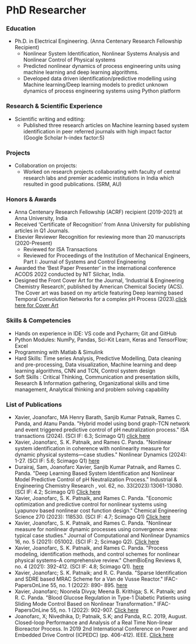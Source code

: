 # PhD Researcher

### Education
- Ph.D. in Electrical Engineering. (Anna Centenary Research Fellowship Recipient)
  - Nonlinear System Identification, Nonlinear Systems Analysis and Nonlinear Control of Physical systems 
  - Predicted nonlinear dynamics of process engineering units using machine learning and deep learning algorithms.
  - Developed data driven identification/predictive modelling using Machine learning/Deep learning models to predict unknown dynamics of process engineering systems using          Python platform

### Research & Scientific Experience
- Scientific writing and editing:
   - Published three research articles on Machine learning based system identification in peer referred journals with high impact factor (Google Scholar h-index factor:5)

### Projects
- Collaboration on projects:
  -  Worked on research projects collaborating with faculty of central research labs and premier academic institutions in India which resulted in good publications. (SRM, AU)
    
### Honors & Awards
- Anna Centenary Research Fellowship (ACRF) recipient (2019-2021) at Anna University, India
- Received ‘Certificate of Recognition’ from Anna University for publishing articles in Q1 Journals.
- Elsevier Reviewer Recognition for reviewing more than 20 manuscripts (2020-Present)
  - Reviewed for ISA Transactions
  - Reviewed for Proceedings of the Institution of Mechanical Engineers, Part I: Journal of Systems and Control Engineering
- Awarded the ‘Best Paper Presenter’ in the international conference ACODS 2022 conducted by NIT Silchar, India.
- Designed the Front Cover Art for the Journal, ‘Industrial & Engineering Chemistry Research’, published by American Chemical Society (ACS). The Cover art was based on my      article featuring Deep learning based Temporal Convolution Networks for a complex pH Process (2023).[click here for Cover Art](https://pubs.acs.org/toc/iecred/62/33)
  
### Skills & Competencies
- Hands on experience in IDE: VS code and Pycharm; Git and GitHub
- Python Modules: NumPy, Pandas, Sci-Kit Learn, Keras and TensorFlow; Excel
- Programming with Matlab & Simulink
- Hard Skills: 	Time series Analysis, Predictive Modelling, Data cleaning and pre-processing, Data visualization, Machine learning and deep learning algorithms, CNN and TCN, 
  Control system design
- Soft Skills :	Critical Thinking, Communication and presentation skills, Research & Information gathering, Organizational skills and time management, Analytical thinking 
  and problem solving capability

### List of Publications
-	Xavier, Joanofarc, MA Henry Barath, Sanjib Kumar Patnaik, Rames C. Panda, and Atanu Panda. "Hybrid model using bond graph-TCN network and event triggered predictive 
  control of pH neutralization process." ISA transactions (2024). (SCI IF: 6.3; Scimago Q1) [click here](https://www.sciencedirect.com/science/article/pii/S0019057824005366?via%3Dihub)
-	Xavier, Joanofarc, S. K. Patnaik, and Rames C. Panda. "Nonlinear system identification in coherence with nonlinearity measure for dynamic physical systems—case studies." 
  Nonlinear Dynamics (2024): 1-27. (SCI IF: 5.6; Scimago Q1) [here](https://link.springer.com/article/10.1007/s11071-023-09258-0)
-	Durairaj, Sam, Joanofarc Xavier, Sanjib Kumar Patnaik, and Rames C. Panda. "Deep Learning Based System Identification and Nonlinear Model Predictive Control of pH 
  Neutralization Process." Industrial & Engineering Chemistry Research , vol. 62, no. 33(2023):13061-13080. (SCI IF: 4.2; Scimago Q1) [Click here](https://pubs.acs.org/doi/10.1021/acs.iecr.3c01212)       
-  Xavier, Joanofarc, S. K. Patnaik, and Rames C. Panda. "Economic optimization and predictive control for nonlinear systems using Lyapunov based nonlinear cost function 
   design." Chemical Engineering Science 270 (2023): 118530. (SCI IF: 4.7; Scimago Q1) [Click here](https://www.sciencedirect.com/science/article/abs/pii/S0009250923000866?via%3Dihub)
-  Xavier, Joanofarc, S. K. Patnaik, and Rames C. Panda. "Nonlinear measure for nonlinear dynamic processes using convergence area: typical case studies." Journal of 
   Computational and Nonlinear Dynamics 16, no. 5 (2021): 051002. (SCI IF: 2; Scimago Q2). [Click here](https://asmedigitalcollection.asme.org/computationalnonlinear/article-abstract/16/5/051002/1104435/Nonlinear-Measure-for-Nonlinear-Dynamic-Processes?redirectedFrom=fulltext)
-  Xavier, Joanofarc, S. K. Patnaik, and Rames C. Panda. "Process modeling, identification methods, and control schemes for nonlinear physical systems–A comprehensive 
   review." ChemBioEng Reviews 8, no. 4 (2021): 392-412. (SCI IF: 4.8; Scimago Q1). [here](https://onlinelibrary.wiley.com/doi/10.1002/cben.202000017)
-  Xavier, Joanofarc; S. K. Patnaik; and R. C. Panda. "Sparse Identification and SDRE based MRAC Scheme for a Van de Vusse Reactor." IFAC-PapersOnLine 55, no. 1 (2022): 890- 
   895. [here](https://www.sciencedirect.com/science/article/pii/S240589632200146X?via%3Dihub)
-  Xavier, Joanofarc; Noonela Divya; Meena B. Krithiga; S. K. Patnaik; and R. C. Panda. "Blood Glucose Regulation in Type-1 Diabetic Patients using Sliding Mode Control 
   Based on Nonlinear Transformation." IFAC-PapersOnLine 55, no. 1 (2022): 902-907. [Click here](https://www.sciencedirect.com/science/article/pii/S2405896322001483?via%3Dihub)
-  Joanofarc, X; Nivedhika, D; Patnaik, S.K; and Panda, R.C. 2019, August. Closed-loop Performance and Analysis of a Real Time Non-linear Bioreactor Process. In 2019 2nd 
   International Conference on Power and Embedded Drive Control (ICPEDC) (pp. 406-412). IEEE. [Click here](https://ieeexplore.ieee.org/abstract/document/9036666)

